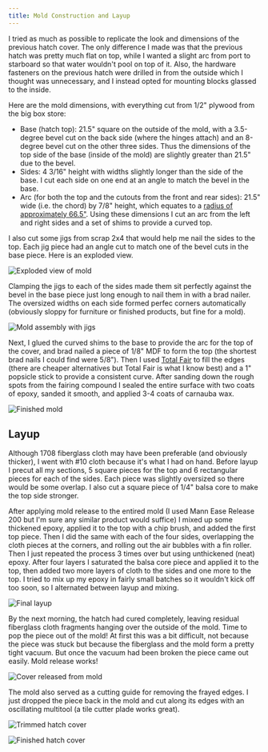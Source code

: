 ```yaml
---
title: Mold Construction and Layup
---
```


I tried as much as possible to replicate the look and dimensions of the previous hatch cover.
The only difference I made was that the previous hatch was pretty much flat on top, while
I wanted a slight arc from port to starboard so that water wouldn't pool on top of it. Also,
the hardware fasteners on the previous hatch were drilled in from the outside which I thought
was unnecessary, and I instead opted for mounting blocks glassed to the inside.

Here are the mold dimensions, with everything cut from 1/2" plywood from the big box store:

* Base (hatch top): 21.5" square on the outside of the mold, with a 3.5-degree bevel cut
  on the back side (where the hinges attach) and an 8-degree bevel cut on the other
  three sides. Thus the dimensions of the top side of the base (inside of the mold) are
  slightly greater than 21.5" due to the bevel.
* Sides: 4 3/16" height with widths slightly longer than the side of the base. I cut
  each side on one end at an angle to match the bevel in the base.
* Arc (for both the top and the cutouts from the front and rear sides): 21.5" wide (i.e.
  the chord) by 7/8" height, which equates to a [radius of approximately
  66.5"](https://www.mathopenref.com/arcradius.html). Using
  these dimensions I cut an arc from the left and right sides and a set of shims to provide
  a curved top.

I also cut some jigs from scrap 2x4 that would help me nail the sides to the top. Each jig
piece had an angle cut to match one of the bevel cuts in the base piece.
Here is an exploded view.

![Exploded view of mold](images/exploded-view-web.jpg "Individual mold parts prior to assembly. The circle cuts in the jig are unnecessary and leftover from a separate project.")

Clamping the jigs to each of the sides made them sit perfectly against the bevel in the base
piece just long enough to nail them in with a brad nailer. The oversized widths on each side
formed perfec corners automatically (obviously sloppy for furniture or finished products, but
fine for a mold).

![Mold assembly with jigs](images/cover-mold-with-jig-web.jpg "Mold assembly using jigs to hold each side at the correct angle")

Next, I glued the curved shims to the base to provide the arc for the top of the cover, and brad
nailed a piece of 1/8" MDF to form the top (the shortest brad nails I could find were 5/8"). Then I used
[Total Fair](https://www.totalboat.com/product/totalfair) to fill the edges (there are cheaper
alternatives but Total Fair is what I know best) and a 1" popsicle stick
to provide a consistent curve. After sanding down the rough spots from the fairing compound I
sealed the entire surface with two coats of epoxy, sanded it smooth, and applied 3-4 coats of carnauba
wax.

![Finished mold](images/finished-mold-web.jpg "Here's the finished mold. The green bits on the bottom are fairing to cover holes from the brad nailer.")

## Layup ##

Although 1708 fiberglass cloth may have been preferable (and obviously thicker), I went with #10 cloth because it's
what I had on hand. Before layup I precut all my sections, 5 square pieces for the top and 6
rectangular pieces for each of the sides. Each piece was slightly oversized so there would be
some overlap. I also cut a square piece of 1/4" balsa core to make the top side stronger.

After applying mold release to the entired mold (I used Mann Ease Release 200 but I'm sure any similar product would suffice)
I mixed up some thickened epoxy, applied it to the top with a chip brush, and added the first top piece. Then
I did the same with each of the four sides, overlapping the cloth pieces at the corners, and rolling
out the air bubbles with a fin roller. Then I just repeated the process 3 times over but using unthickened
(neat) epoxy. After four layers I saturated the balsa core piece and applied it to the top, then
added two more layers of cloth to the sides and one more to the top. I tried to mix up my epoxy 
in fairly small batches so it wouldn't kick off too soon, so I alternated between layup and mixing.

![Final layup](images/final-layup-web.jpg "Here's the complete layup in the mold")

By the next morning, the hatch had cured completely, leaving residual fiberglass cloth fragments
hanging over the outside of the mold. Time to pop the piece out of the mold! At first this was a bit
difficult, not because the piece was stuck but because the fiberglass and the mold form a pretty
tight vacuum. But once the vacuum had been broken the piece came out easily. Mold release works!

![Cover released from mold](images/cover-released-from-mold-web.jpg "And here's the finished part popped out of the mold")

The mold also served as a cutting guide for removing the frayed edges. I just dropped the piece
back in the mold and cut along its edges with an oscillating multitool (a tile cutter plade works
great).

![Trimmed hatch cover](images/trimmed-hatch-cover-web.jpg "Using a multitool blade to trim the excess fiberglass")

![Finished hatch cover](images/trimmed-hatch-cover2-web.jpg "And here's the finished cover ready to fit on the boat")
